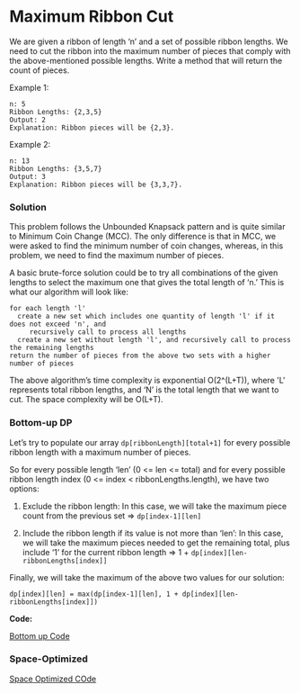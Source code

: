 # Maximum Ribbon Cut

We are given a ribbon of length ‘n’ and a set of possible ribbon lengths. We need to cut the ribbon into the maximum number of pieces that comply with the above-mentioned possible lengths. Write a method that will return the count of pieces.

Example 1:

```
n: 5
Ribbon Lengths: {2,3,5}
Output: 2
Explanation: Ribbon pieces will be {2,3}.
```

Example 2:

```
n: 13
Ribbon Lengths: {3,5,7}
Output: 3
Explanation: Ribbon pieces will be {3,3,7}.
```

### Solution

This problem follows the Unbounded Knapsack pattern and is quite similar to Minimum Coin Change (MCC). The only difference is that in MCC, we were asked to find the minimum number of coin changes, whereas, in this problem, we need to find the maximum number of pieces.

A basic brute-force solution could be to try all combinations of the given lengths to select the maximum one that gives the total length of ‘n.’ This is what our algorithm will look like:

```
for each length 'l'
  create a new set which includes one quantity of length 'l' if it does not exceed 'n', and
     recursively call to process all lengths
  create a new set without length 'l', and recursively call to process the remaining lengths
return the number of pieces from the above two sets with a higher number of pieces
```

The above algorithm’s time complexity is exponential O(2^(L+T)), where 'L' represents total ribbon lengths, and ‘N’ is the total length that we want to cut. The space complexity will be O(L+T).

### Bottom-up DP

Let’s try to populate our array `dp[ribbonLength][total+1]` for every possible ribbon length with a maximum number of pieces.

So for every possible length ‘len’ (0 <= len <= total) and for every possible ribbon length index (0 <= index < ribbonLengths.length), we have two options:

1. Exclude the ribbon length: In this case, we will take the maximum piece count from the previous set => `dp[index-1][len]`

2. Include the ribbon length if its value is not more than ‘len’: In this case, we will take the maximum pieces needed to get the remaining total, plus include ‘1’ for the current ribbon length => 1 + `dp[index][len-ribbonLengths[index]]`

Finally, we will take the maximum of the above two values for our solution:

`dp[index][len] = max(dp[index-1][len], 1 + dp[index][len-ribbonLengths[index]])`

**Code:**

[Bottom up Code](../Max-Ribbon-Cut/max-ribbon-cut-bottom-up.js)

### Space-Optimized

[Space Optimized COde](../Max-Ribbon-Cut/max-ribbon-cut-optimized.js)
